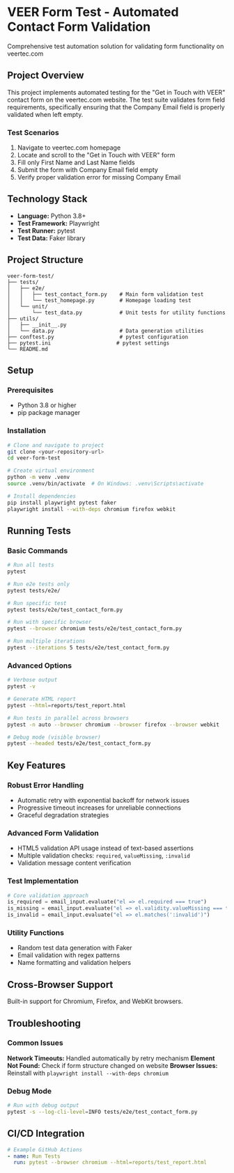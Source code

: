 # VEER Form Test - Automated Contact Form Validation

Comprehensive test automation solution for validating form functionality on veertec.com

## Project Overview

This project implements automated testing for the "Get in Touch with VEER" contact form on the veertec.com website. The test suite validates form field requirements, specifically ensuring that the Company Email field is properly validated when left empty.

### Test Scenarios

1. Navigate to veertec.com homepage
2. Locate and scroll to the "Get in Touch with VEER" form
3. Fill only First Name and Last Name fields
4. Submit the form with Company Email field empty
5. Verify proper validation error for missing Company Email

## Technology Stack

- **Language:** Python 3.8+
- **Test Framework:** Playwright
- **Test Runner:** pytest
- **Test Data:** Faker library

## Project Structure

```
veer-form-test/
├── tests/
│   ├── e2e/
│   │   ├── test_contact_form.py    # Main form validation test
│   │   └── test_homepage.py        # Homepage loading test
│   └── unit/
│       └── test_data.py            # Unit tests for utility functions
├── utils/
│   ├── __init__.py
│   └── data.py                     # Data generation utilities
├── conftest.py                     # pytest configuration
├── pytest.ini                     # pytest settings
└── README.md
```

## Setup

### Prerequisites

- Python 3.8 or higher
- pip package manager

### Installation

```bash
# Clone and navigate to project
git clone <your-repository-url>
cd veer-form-test

# Create virtual environment
python -m venv .venv
source .venv/bin/activate  # On Windows: .venv\Scripts\activate

# Install dependencies
pip install playwright pytest faker
playwright install --with-deps chromium firefox webkit
```

## Running Tests

### Basic Commands

```bash
# Run all tests
pytest

# Run e2e tests only
pytest tests/e2e/

# Run specific test
pytest tests/e2e/test_contact_form.py

# Run with specific browser
pytest --browser chromium tests/e2e/test_contact_form.py

# Run multiple iterations
pytest --iterations 5 tests/e2e/test_contact_form.py
```

### Advanced Options

```bash
# Verbose output
pytest -v

# Generate HTML report
pytest --html=reports/test_report.html

# Run tests in parallel across browsers
pytest -n auto --browser chromium --browser firefox --browser webkit

# Debug mode (visible browser)
pytest --headed tests/e2e/test_contact_form.py
```

## Key Features

### Robust Error Handling

- Automatic retry with exponential backoff for network issues
- Progressive timeout increases for unreliable connections
- Graceful degradation strategies

### Advanced Form Validation

- HTML5 validation API usage instead of text-based assertions
- Multiple validation checks: `required`, `valueMissing`, `:invalid`
- Validation message content verification

### Test Implementation

```python
# Core validation approach
is_required = email_input.evaluate("el => el.required === true")
is_missing = email_input.evaluate("el => el.validity.valueMissing === true")
is_invalid = email_input.evaluate("el => el.matches(':invalid')")
```

### Utility Functions

- Random test data generation with Faker
- Email validation with regex patterns
- Name formatting and validation helpers

## Cross-Browser Support

Built-in support for Chromium, Firefox, and WebKit browsers.

## Troubleshooting

### Common Issues

**Network Timeouts:** Handled automatically by retry mechanism
**Element Not Found:** Check if form structure changed on website
**Browser Issues:** Reinstall with `playwright install --with-deps chromium`

### Debug Mode

```bash
# Run with debug output
pytest -s --log-cli-level=INFO tests/e2e/test_contact_form.py
```

## CI/CD Integration

```yaml
# Example GitHub Actions
- name: Run Tests
  run: pytest --browser chromium --html=reports/test_report.html
```

